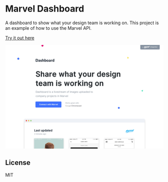 # Marvel Dashboard
A dashboard to show what your design team is working on.
This project is an example of how to use the Marvel API.

[Try it out here](https://marvelapp.github.io/Dashboard/)

<img src="/assets/images/github-preview.jpg?raw=true" width="888">

License
----

MIT
